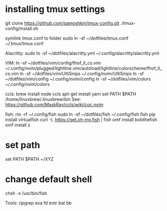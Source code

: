 # installing tmux settings
git clone https://github.com/samoshkin/tmux-config.git
./tmux-config/install.sh

symlink tmux.conf to folder
sudo ln -sf ~/dotfiles/tmux.conf  ~/.tmux/tmux.conf

Alacritty:
sudo ln -sf ~/dotfiles/alacritty.yml ~/.config/alacritty/alacritty.yml

VIM:
ln -sf ~/dotfiles/vim/config/fhof_ll_cs.vim ~/.config/nvim/plugged/lightline.vim/autoload/lightline/colorscheme/fhof_ll_cs.vim
ln -sf ~/dotfiles/vim/UltiSnips ~/.config/nvim/UltiSnips
ln -sf ~/dotfiles/vim/config ~/.config/nvim/config
ln -sf ~/dotfiles/vim/colors ~/.config/nvim/colors

ccls:
brew install node ccls
apt-get install yarn
set PATH $PATH /home/linuxbrew/.linuxbrew/bin
See: https://github.com/MaskRay/ccls/wiki/coc.nvim

fish:
rm -rf ~/.config/fish
sudo ln -sf ~/dotfiles/fish ~/.config/fish
fish
pip install virtualfish
curl -L https://get.oh-my.fish | fish
omf install bobthefish
omf install z
# set path
set PATH $PATH ~/XYZ
# change default shell
chsh -s /usr/bin/fish

Tools:
ripgrep
exa
fd
entr
bat
bb
